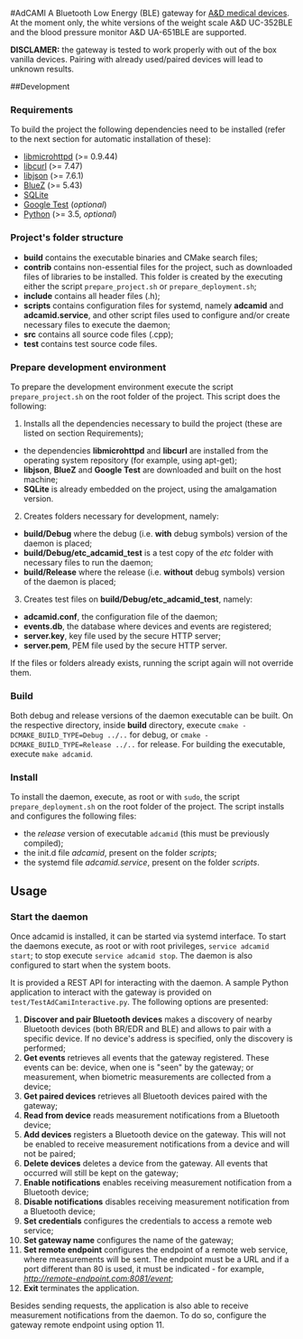 #AdCAMI
A Bluetooth Low Energy (BLE) gateway for [A&D medical devices](http://www.andonline.com/medical/). At the moment only,
the white versions of the weight scale A&D UC-352BLE and the blood pressure monitor A&D UA-651BLE are supported.

**DISCLAMER:** the gateway is tested to work properly with out of the box vanilla devices. Pairing with already
used/paired devices will lead to unknown results.

##Development

### Requirements
To build the project the following dependencies need to be installed (refer to the next section for automatic
installation of these):

* [libmicrohttpd](https://www.gnu.org/software/libmicrohttpd/) (>= 0.9.44)
* [libcurl](https://curl.haxx.se/libcurl/) (>= 7.47)
* [libjson](https://libjson.sourceforge.io) (>= 7.6.1)
* [BlueZ](https://git.kernel.org/cgit/bluetooth/bluez.git/) (>= 5.43)
* [SQLite](https://www.sqlite.org)
* [Google Test](https://github.com/google/googletest) (*optional*)
* [Python](https://www.python.org) (>= 3.5, *optional*)

### Project's folder structure
 * **build** contains the executable binaries and CMake search files;
 * **contrib** contains non-essential files for the project, such as downloaded files of libraries to be installed. This
    folder is created by the executing either the script `prepare_project.sh` or `prepare_deployment.sh`;
 * **include** contains all header files (.h);
 * **scripts** contains configuration files for systemd, namely **adcamid** and **adcamid.service**, and other script
    files used to configure and/or create necessary files to execute the daemon; 
 * **src** contains all source code files (.cpp);
 * **test** contains test source code files.

### Prepare development environment
To prepare the development environment execute the script `prepare_project.sh` on the root folder of the project. This
script does the following:

1. Installs all the dependencies necessary to build the project (these are listed on section Requirements);

  * the dependencies **libmicrohttpd** and **libcurl** are installed from the operating system repository (for example,
    using apt-get);
  * **libjson**, **BlueZ** and **Google Test** are downloaded and built on the host machine;
  * **SQLite** is already embedded on the project, using the amalgamation version.
  
2. Creates folders necessary for development, namely:

  * **build/Debug** where the debug (i.e. **with** debug symbols) version of the daemon is placed;
  * **build/Debug/etc_adcamid_test** is a test copy of the *etc* folder with necessary files to run the daemon;
  * **build/Release** where the release (i.e. **without** debug symbols) version of the daemon is placed;
  
3. Creates test files on **build/Debug/etc_adcamid_test**, namely:
 
  * **adcamid.conf**, the configuration file of the daemon;
  * **events.db**, the database where devices and events are registered;
  * **server.key**, key file used by the secure HTTP server;
  * **server.pem**, PEM file used by the secure HTTP server.
 
If the files or folders already exists, running the script again will not override them. 

### Build
Both debug and release versions of the daemon executable can be built. On the respective directory, inside **build**
directory, execute `cmake -DCMAKE_BUILD_TYPE=Debug ../..` for debug, or `cmake -DCMAKE_BUILD_TYPE=Release ../..` for 
release. For building the executable, execute `make adcamid`.

### Install
To install the daemon, execute, as root or with `sudo`, the script `prepare_deployment.sh` on the root folder of the
project. The script installs and configures the following files:

 * the *release* version of executable `adcamid` (this must be previously compiled);
 * the init.d file *adcamid*, present on the folder *scripts*;
 * the systemd file *adcamid.service*, present on the folder *scripts*.

## Usage

### Start the daemon
Once adcamid is installed, it can be started via systemd interface. To start the daemons execute, as root or with root
privileges, `service adcamid start`; to stop execute `service adcamid stop`. The daemon is also configured to start when
the system boots.

It is provided a REST API for interacting with the daemon. A sample Python application to interact with the gateway is
provided on `test/TestAdCamiInteractive.py`. The following options are presented:

 1. **Discover and pair Bluetooth devices** makes a discovery of nearby Bluetooth devices (both BR/EDR and BLE) and
    allows to pair with a specific device. If no device's address is specified, only the discovery is performed; 
 2. **Get events** retrieves all events that the gateway registered. These events can be: device, when one is "seen"
    by the gateway; or measurement, when biometric measurements are collected from a device; 
 3. **Get paired devices** retrieves all Bluetooth devices paired with the gateway;
 4. **Read from device** reads measurement notifications from a Bluetooth device;
 5. **Add devices** registers a Bluetooth device on the gateway. This will not be enabled to receive measurement
    notifications from a device and will not be paired;
 6. **Delete devices** deletes a device from the gateway. All events that occurred will still be kept on the gateway;
 7. **Enable notifications** enables receiving measurement notification from a Bluetooth device;
 8. **Disable notifications** disables receiving measurement notification from a Bluetooth device;
 9. **Set credentials** configures the credentials to access a remote web service;
 10. **Set gateway name** configures the name of the gateway;
 11. **Set remote endpoint** configures the endpoint of a remote web service, where measurements will be sent. The
    endpoint must be a URL and if a port different than 80 is used, it must be indicated - for example,
    *http://remote-endpoint.com:8081/event*;
 12. **Exit** terminates the application.
 
Besides sending requests, the application is also able to receive measurement notifications from the daemon. To do so, 
configure the gateway remote endpoint using option 11.


